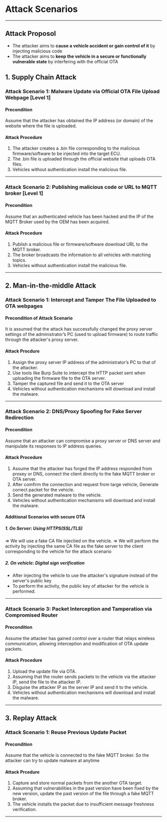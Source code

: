 # Attack Scenarios

---
## Attack Proposol
- The attacker aims to **cause a vehicle accident or gain control of it** by injecting malicious code
- The attacker aims to **keep the vehicle in a secure or functionally vulnerable state** by interfering with the official OTA

  
## 1. Supply Chain Attack

### Attack Scenario 1: Malware Update via Official OTA File Upload Webpage [Level 1]

#### Precondition
Assume that the attacker has obtained the IP address (or domain) of the website where the file is uploaded.

#### Attack Procedure
1. The attacker creates a .bin file corresponding to the malicious firmware/software to be injected into the target ECU.
2. The .bin file is uploaded through the official website that uploads OTA files.
3. Vehicles without authentication install the malicious file.
---

### Attack Scenario 2: Publishing malicious code or URL to MQTT broker [Level 1]

#### Precondition
Assume that an authenticated vehicle has been hacked and the IP of the MQTT Broker used by the OEM has been acquired.

#### Attack Procedure
1. Publish a malicious file or firmware/software download URL to the MQTT broker.
2. The broker broadcasts the information to all vehicles with matching topics.
3. Vehicles without authentication install the malicious file.
---

## 2. Man-in-the-middle Attack

### Attack Scenario 1: Intercept and Tamper The File Uploaded to OTA webpages

#### Precondition of Attack Scenario
It is assumed that the attack has successfully changed the proxy server settings of the administrator’s PC (used to upload firmware) to route traffic through the attacker's proxy server.

#### Attack Procdure
1. Assign the proxy server IP address of the administrator’s PC to that of the attacker.
2. Use tools like Burp Suite to intercept the HTTP packet sent when uploading the firmware file to the OTA server.
3. Tamper the captured file and send it to the OTA server
4. Vehicles without authentication mechanisms will download and install the malware.
---

### Attack Scenario 2: DNS/Proxy Spoofing for Fake Server Redirection 

#### Precondition
Assume that an attacker can compromise a proxy server or DNS server and manipulate its responses to IP address queries.

#### Attack Procedure
1. Assume that the attacker has forged the IP address responded from proxey or DNS,  connect the client directly to the fake MQTT broker or OTA server.
2. After comfirm the connection and request from targe vehicle, Generate correct packet for the vehicle.
3. Send the generated malware to the vehicle.
4.  Vehicles without authentication mechanisms will download and install the malware.

#### Additional Scenarios with secure OTA

##### 1. On Server: Using HTTPS(SSL/TLS)
=> We will use a fake CA file injectied on the vehicle.
=> We will perform the activity by injecting the same CA file as the fake server to the client corresponding to the vehicle for the attack scenario

##### 2. On vehicle: Digital sign verification
- After injecting the vehicle to use the attacker's signature instead of the server's public key
- To perform the activity, the public key of attacker for the vehicle is performed.

---

### Attack Scenario 3: Packet Interception and Tamperation via Compromised Router

#### Precondition
Assume the attacker has gained control over a router that relays wireless communication, allowing interception and modification of OTA update packets.

#### Attack Procedure
1. Upload the update file via OTA.
2. Assuming that the router sends packets to the vehicle via the attacker IP, send the file to the attacker IP.
3. Disguise the attacker IP as the server IP and send it to the vehicle.
4. Vehicles without authentication mechanisms will download and install the malware.

---

## 3. Replay Attack

### Attack Scenario 1: Reuse Previous Update Packet

#### Precondition
Assume that the vehicle is connected to the fake MQTT broker. So the attacker can try to update malware at anytime
#### Attack Prcedure
1. Capture and store normal packets from the another OTA target.
2. Assuming that vulnerabilities in the past version have been fixed by the new version, update the past version of the file through a fake MQTT broker.
3. The vehicle installs the packet due to insufficient message freshness verification.
---
